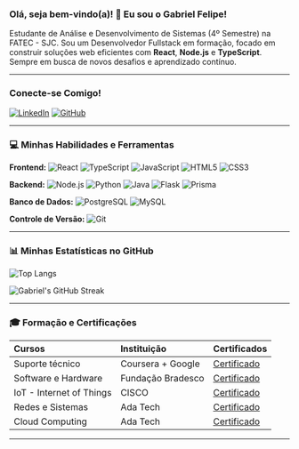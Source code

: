 ### Olá, seja bem-vindo(a)! 👋 Eu sou o Gabriel Felipe!

Estudante de Análise e Desenvolvimento de Sistemas (4º Semestre) na FATEC - SJC.
Sou um Desenvolvedor Fullstack em formação, focado em construir soluções web eficientes com **React**, **Node.js** e **TypeScript**. Sempre em busca de novos desafios e aprendizado contínuo.

---

###  Conecte-se Comigo!

[![LinkedIn](https://img.shields.io/badge/LinkedIn-0077B5?style=for-the-badge&logo=linkedin&logoColor=white)](https://www.linkedin.com/in/gabriel-silva--cs/)
[![GitHub](https://img.shields.io/badge/GitHub-100000?style=for-the-badge&logo=github&logoColor=white)](https://github.com/gabrielfelip)
<!-- Opcional: Adicione um badge para e-mail se quiser expor -->
<!-- [![Gmail](https://img.shields.io/badge/Gmail-D14836?style=for-the-badge&logo=gmail&logoColor=white)](mailto:SEU_EMAIL@gmail.com) -->

---

### 💻 Minhas Habilidades e Ferramentas

**Frontend:**
![React](https://img.shields.io/badge/React-20232A?style=for-the-badge&logo=react&logoColor=61DAFB)
![TypeScript](https://img.shields.io/badge/TypeScript-007ACC?style=for-the-badge&logo=typescript&logoColor=white)
![JavaScript](https://img.shields.io/badge/JavaScript-F7DF1E?style=for-the-badge&logo=javascript&logoColor=black)
![HTML5](https://img.shields.io/badge/HTML5-E34F26?style=for-the-badge&logo=html5&logoColor=white)
![CSS3](https://img.shields.io/badge/CSS3-1572B6?style=for-the-badge&logo=css3&logoColor=white)

**Backend:**
![Node.js](https://img.shields.io/badge/Node.js-43853D?style=for-the-badge&logo=node.js&logoColor=white)
![Python](https://img.shields.io/badge/Python-3776AB?style=for-the-badge&logo=python&logoColor=white)
![Java](https://img.shields.io/badge/Java-007396?style=for-the-badge&logo=java&logoColor=white)
![Flask](https://img.shields.io/badge/Flask-000000?style=for-the-badge&logo=flask&logoColor=white)
![Prisma](https://img.shields.io/badge/Prisma-3982CE?style=for-the-badge&logo=Prisma&logoColor=white)

**Banco de Dados:**
![PostgreSQL](https://img.shields.io/badge/PostgreSQL-316192?style=for-the-badge&logo=postgresql&logoColor=white)
![MySQL](https://img.shields.io/badge/MySQL-005C84?style=for-the-badge&logo=mysql&logoColor=white)

**Controle de Versão:**
![Git](https://img.shields.io/badge/Git-F05032?style=for-the-badge&logo=git&logoColor=white)

---

### 📊 Minhas Estatísticas no GitHub

<!-- Removendo o card de stats principal e usando um de linguagem e contribuições mais detalhado. -->
<!-- Este card é ótimo para ver as linguagens mais usadas em seus commits. -->
![Top Langs](https://github-readme-stats.vercel.app/api/top-langs/?username=gabrielfelip&layout=compact&theme=dark&hide_title=true)

<!-- Este card mostra suas contribuições anuais e streaks. -->
![Gabriel's GitHub Streak](https://github-readme-streak-stats.herokuapp.com/?user=gabrielfelip&theme=dark)

---

### 🎓 Formação e Certificações

| Cursos                   | Instituição       | Certificados                             |
| :----------------------- | :---------------- | :--------------------------------------- |
| Suporte técnico          | Coursera + Google | [Certificado](https://www.coursera.org/account/accomplishments/verify/CDJRXJDQN2GV) |
| Software e Hardware    | Fundação Bradesco   | [Certificado]([https://hermes.dio.me/certificates/TXNSYJSU.pdf](https://drive.google.com/file/d/1MC_ZgoH9Bd9qscuIp14yriKKqY39T2cC/view?usp=sharing)) |
| IoT - Internet of Things    | CISCO          | [Certificado]([https://hermes.dio.me/certificates/TXNSYJSU.pdf](https://drive.google.com/file/d/1SJ8C2TEUw7IvG5t7THHg4hfusIwXsJUV/view?usp=sharing)) |
| Redes e Sistemas    | Ada Tech               | [Certificado]([https://hermes.dio.me/certificates/TXNSYJSU.pdf](https://drive.google.com/file/d/1oTdEAAyBQPHZX4C4I9YoSLSDRREfNGv3/view?usp=drive_link)) |
| Cloud Computing    | Ada Tech               | [Certificado]([https://hermes.dio.me/certificates/TXNSYJSU.pdf](https://drive.google.com/file/d/1dXaoCMI8tbdWzdtSlIElGOVRytAm9WgJ/view?usp=drive_link)) |

---

<!-- ### 🌟 Alguns Projetos em Destaque

<!-- Lembre-se de fixar esses projetos no seu perfil GitHub! -->

<!-- -   **[Sistema RH](https://github.com/gabrielfelip/hr-system)**
    Um sistema completo de gerenciamento de recursos humanos desenvolvido com React e Node.js.
    ![React](https://img.shields.io/badge/React-20232A?style=for-the-badge&logo=react&logoColor=61DAFB) ![Node.js](https://img.shields.io/badge/Node.js-43853D?style=for-the-badge&logo=node.js&logoColor=white) ![TypeScript](https://img.shields.io/badge/TypeScript-007ACC?style=for-the-badge&logo=typescript&logoColor=white) ![Prisma](https://img.shields.io/badge/Prisma-3982CE?style=for-the-badge&logo=Prisma&logoColor=white)

-   **[Ctrl Shift Dev Plataforma SCRUM](https://github.com/gabrielfelip/Ctrl-Shift-Dev-Plataforma-SCRUM)**
    Projeto de aplicativo web para gerenciamento de projetos SCRUM.
    ![HTML5](https://img.shields.io/badge/HTML5-E34F26?style=for-the-badge&logo=html5&logoColor=white) ![CSS3](https://img.shields.io/badge/CSS3-1572B6?style=for-the-badge&logo=css3&logoColor=white) ![JavaScript](https://img.shields.io/badge/JavaScript-F7DF1E?style=for-the-badge&logo=javascript&logoColor=black)


---

### 🌱 O Que Estou Estudando Agora

Atualmente, estou me aprofundando em **Testes Automatizados** e **Docker** para melhorar a qualidade e a implantação de aplicações.

---

### 📈 Contribuições no GitHub -->
